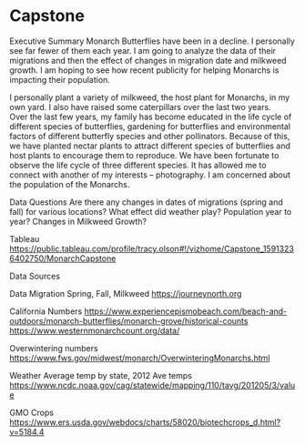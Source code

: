 # Capstone

Executive Summary
Monarch Butterflies have been in a decline.  I personally see far fewer of them each year.  I am going to analyze the data of their migrations and then the effect of changes in migration date and milkweed growth.  I am hoping to see how recent publicity for helping Monarchs is impacting their population.  

I personally plant a variety of milkweed, the host plant for Monarchs, in my own yard.  I also have raised some caterpillars over the last two years.  
Over the last few years, my family has become educated in the life cycle of different species of butterflies, gardening for butterflies and environmental factors of different butterfly species and other pollinators.  Because of this, we have planted nectar plants to attract different species of butterflies and host plants to encourage them to reproduce.  We have been fortunate to observe the life cycle of three different species.  It has allowed me to connect with another of my interests – photography.  I am concerned about the population of the Monarchs.  


Data Questions 
Are there any changes in dates of migrations (spring and fall) for various locations?
What effect did weather play?
Population year to year?
Changes in Milkweed Growth?


Tableau    https://public.tableau.com/profile/tracy.olson#!/vizhome/Capstone_15913236402750/MonarchCapstone

Data Sources

Data Migration Spring, Fall, Milkweed https://journeynorth.org

California Numbers https://www.experiencepismobeach.com/beach-and-outdoors/monarch-butterflies/monarch-grove/historical-counts
                   https://www.westernmonarchcount.org/data/

Overwintering numbers https://www.fws.gov/midwest/monarch/OverwinteringMonarchs.html

Weather Average temp by state, 2012 Ave temps https://www.ncdc.noaa.gov/cag/statewide/mapping/110/tavg/201205/3/value

GMO Crops https://www.ers.usda.gov/webdocs/charts/58020/biotechcrops_d.html?v=5184.4
